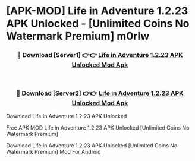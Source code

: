 # [APK-MOD] Life in Adventure 1.2.23 APK Unlocked - [Unlimited Coins No Watermark Premium] m0rlw



<div align="center">
<h3>🔴 Download [Server1] 👉👉 <a href="https://momento.my/?title=Life_in_Adventure_1.2.23_APK_Unlocked">Life in Adventure 1.2.23 APK Unlocked Mod Apk</a></h3><br>

<h3>🔴 Download [Server2] 👉👉 <a href="https://momento.my/?title=Life_in_Adventure_1.2.23_APK_Unlocked">Life in Adventure 1.2.23 APK Unlocked Mod Apk</a></h3>
</div>



Download Life in Adventure 1.2.23 APK Unlocked 

Free APK MOD Life in Adventure 1.2.23 APK Unlocked [Unlimited Coins No Watermark Premium]

Download Life in Adventure 1.2.23 APK Unlocked [Unlimited Coins No Watermark Premium] Mod For Android
